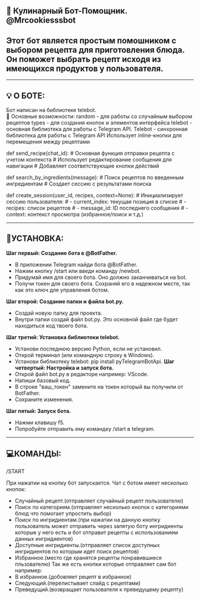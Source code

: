
🍳 Кулинарный Бот-Помощник. @Mrcookiesssbot
-
Этот бот является простым помошником с выбором рецепта для приготовления блюда. 
Он поможет выбрать рецепт исходя из имеющихся продуктов у пользователя. 
-
_______________________________________________________________________________________________________________________________________________________________________________________________________________________________________________________________________________________
💡 О БОТЕ:
-
Бот написан на библиотеке telebot.  
🌟 Основные возможности:
random - для работы со случайным выбором рецептов
types - для создания кнопок и элементов интерфейса
telebot - основная библиотека для работы с Telegram API. Telebot - синхронная библиотека для работы с Telegram API
Использует inline-кнопки для перемещения между рецептами


def send_recipe(chat_id):
    # Основная функция отправки рецепта с учетом контекста
    # Использует редактирование сообщения для навигации
    # Добавляет соответствующие кнопки действий

    
def search_by_ingredients(message):
    # Поиск рецептов по введенным ингредиентам
    # Создает сессию с результатами поиска

    
def create_session(user_id, recipes, context=None):
    # Инициализирует сессию пользователя:
    # - current_index: текущая позиция в списке
    # - recipes: список рецептов
    # - message_id: ID последнего сообщения
    # - context: контекст просмотра (избранное/поиск и т.д.)
___________________________________________________________________________________________________________________________________________________________________________________________________________________________________________________________________________________________
📖УСТАНОВКА:
-
**Шаг первый: Создание бота в @BotFather.**
  - В приложении Telegram найди бота @BotFather.
  - Нажми кнопку /start или введи команду /newbot.
  - Придумай имя для своего бота. Оно должно заканчиваться на bot.
  - Получи токен для своего бота. Сохраняй его в надежном месте, так как это ключ для управления ботом.


**Шаг второй: Создание папки и файла bot.py.**
  - Создай новую папку для проекта.
  - Внутри папки создай файл bot.py. Это основной файл где будет находиться код твоего бота.


**Шаг третий: Установка библиотеки telebot.**
  - Установи последнюю версию Python, если не установил.
  - Открой терминал (или командную строку в Windows).
  - Установи библиотеку telebot: pip install pyTelegramBotApi.
**Шаг четвертый: Настройка и запуск бота.**
  - Открой файл bot.py в редакторе например: VScode.
  - Напиши базовый код.
  - В строке "ваш_токен" замените на токен который вы получили от BotFather.
  - Сохраните изменения.


**Шаг пятый: Запуск бота.**
  - Нажми клавишу f5.
  - Попробуйте отправить ему командку /start в telegram.


_____________________________________________________________________________________________________________________________________________________________________________________________________________________________________________________________________________________________
💻КОМАНДЫ:
---
/START

При нажатии на кнопку бот запускается. Чат с ботом имеет несколько кнопок:
- Случайный рецепт.(отправляет случайный рецепт пользователю)
- Поиск по категориям.(отправляет несколько кнопок с категориями блюд что помогает упростить выбор)
- Поиск по ингридиентам.(при нажатии на данную кнопку пользователь может отправить через запятую боту ингридиенты которые у него есть и бот отправит рецепты с использованием данных ингридиентов)
- Доступные  ингридиенты.(отправляет список доступных ингридиентов по которым идет поиск рецептов)
- Избранное.(место где хранятся рецепты понравившиеся пльзователю)
Так же есть кнопки которые отправляет сам бот например:
- В избранное.(добовляет рецепт в избранное)
- Следующий.(перелистывает слайд с рецептами)
- Преведущий.(возвращает пользователя к преведущему рецепту)


